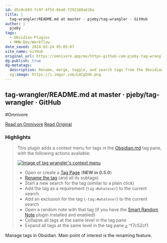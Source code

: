 ```yaml
---
id: d5c0cb93-fc97-4f54-8ea0-f292188a616a
title: |
  tag-wrangler/README.md at master · pjeby/tag-wrangler · GitHub
author: |
  pjeby
tags:
  - Obsidian-Plugins
  - MMW-Dev/Workflow
date_saved: 2024-03-24 05:05:07
site_name: GitHub
original_url: https://omnivore.app/me/https-github-com-pjeby-tag-wrangler-blob-master-readme-md-18e6c0ef91c
dg-publish: true
dg-metatags:
  description: Rename, merge, toggle, and search tags from the Obsidian tag pane - pjeby/tag-wrangler
  og:image: https://i.imgur.com/LmCg5HX.png
---
```


## tag-wrangler/README.md at master · pjeby/tag-wrangler · GitHub
#Omnivore

[Read on Omnivore](https://omnivore.app/me/https-github-com-pjeby-tag-wrangler-blob-master-readme-md-18e6c0ef91c)
[Read Original](https://github.com/pjeby/tag-wrangler/blob/master/README.md)

### Highlights

> This plugin adds a context menu for tags in the [Obsidian.md](https://obsidian.md/) tag pane, with the following actions available:
> 
> [![Image of tag wrangler's context menu](https://proxy-prod.omnivore-image-cache.app/0x0,sFj5xZ1A6Hns4dH81rLRzmdkZXAdOezw21uwArBubxKY/https://raw.githubusercontent.com/pjeby/tag-wrangler/master/contextmenu.png)](https://raw.githubusercontent.com/pjeby/tag-wrangler/master/contextmenu.png)
> 
> * Open or create a [Tag Page](#tag-pages) (**NEW in 0.5.0**)
> * [Rename the tag](#renaming-tags) (and all its subtags)
> * Start a new search for the tag (similar to a plain click)
> * Add the tag as a requirement (`tag:#whatever`) to the current search
> * Add an exclusion for the tag (`-tag:#whatever`) to the current search
> * Open a random note with that tag (if you have the [Smart Random Note](https://github.com/erichalldev/obsidian-smart-random-note/) plugin installed and enabled)
> * Collapse all tags at the same level in the tag pane
> * Expand all tags at the same level in the tag pane [⤴️](https://omnivore.app/me/https-github-com-pjeby-tag-wrangler-blob-master-readme-md-18e6c0ef91c#f7c52cf1-0746-4df5-8c25-7d47c6a5ae11)  ^f7c52cf1

Manage tags in Obsidian. Main point of interest is the renaming feature.

